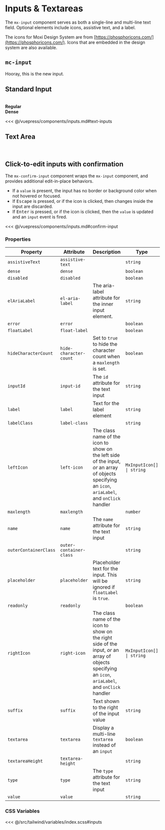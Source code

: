 # Inputs & Textareas

The `mx-input` component serves as both a single-line and multi-line text field. Optional elements
include icons, assistive text, and a label.

The icons for Moxi Design System are from [https://phosphoricons.com/](https://phosphoricons.com/).
Icons that are embedded in the design system are also available.

## `mc-input`

Hooray, this is the new input.

<section class="mds">
  <div class="grid grid-cols-1 lg:grid-cols-2 gap-40">
    <div class="my-10">
      <mc-input type="text" label="Label" placeholder="Placeholder"></mc-input>
    </div>
    <div class="my-10">
      <mc-input type="text" label="Label" placeholder="Placeholder" instructions="These are instructions..."></mc-input>
    </div>
    <div class="my-10">
      <mc-input type="text" label="Label" placeholder="Placeholder" instructions="These are instructions..." error error-msg="This is an error..."></mc-input>
    </div>
  </div>
</section>

## Standard Input

<br />
<section class="mds">
  <!-- #region text-inputs -->
  <div class="grid grid-cols-1 lg:grid-cols-2 gap-40">
    <div>
      <strong>Regular</strong>
      <div class="my-20">
        <mx-input label="Label" placeholder="Placeholder"></mx-input>
      </div>
      <div class="my-20">
        <mx-input label="Floating Label" float-label></mx-input>
      </div>
      <div class="my-20">
        <mx-input label="Label & Left Icon" left-icon="ph-apple-logo"></mx-input>
      </div>
      <div class="my-20">
        <mx-input label="Floating Label & Left Icon" float-label left-icon="ph-apple-logo"></mx-input>
      </div>
      <div class="my-20">
        <mx-input
          label="Label & Clickable Right Icons"
          :right-icon.prop="[
            { icon: 'ph-x', ariaLabel: 'Cancel', onClick: clickHandler },
            { icon: 'ph-check', ariaLabel: 'OK', onClick: clickHandler },
          ]"
        />
      </div>
      <div class="my-20">
        <mx-input label="Label & Assistive Text" assistive-text="Helpful text about input"></mx-input>
      </div>
      <div class="my-20">
        <mx-input label="Label & Error" :value="inputValue" error assistive-text="Error message"></mx-input>
      </div>
      <div class="my-20">
        <mx-input label="Disabled" assistive-text="This input is disabled" disabled :value="inputValue"></mx-input>
      </div>
      <div class="my-20">
        <mx-input label="Read-only" assistive-text="This input is read-only" readonly :value="inputValue" @input="inputValue = $event.target.value"></mx-input>
      </div>
      <div class="my-20">
        <mx-input label="Label & Suffix" suffix="SQFT" dense></mx-input>
      </div>
      <div class="my-20">
        <mx-input maxlength="100" label="Label" assistive-text="This input has a maxlength attribute" :value="inputValue" @input="inputValue = $event.target.value"></mx-input>
      </div>
    </div>
    <div>
      <strong>Dense</strong>
      <div class="my-20">
        <mx-input label="Label" placeholder="Placeholder" dense></mx-input>
      </div>
      <div class="my-20">
        <mx-input label="Floating Label" float-label dense></mx-input>
      </div>
      <div class="my-20">
        <mx-input label="Label & Left Icon" left-icon="ph-apple-logo" dense></mx-input>
      </div>
      <div class="my-20">
        <mx-input label="Floating Label & Left Icon" float-label left-icon="ph-apple-logo" dense></mx-input>
      </div>
      <div class="my-20">
        <mx-input
          label="Label & Clickable Right Icons"
          :right-icon.prop="[
            { icon: 'ph-x', ariaLabel: 'Cancel', onClick: clickHandler },
            { icon: 'ph-check', ariaLabel: 'OK', onClick: clickHandler },
          ]"
          dense
        />
      </div>
      <div class="my-20">
        <mx-input label="Label & Assistive Text" assistive-text="Helpful text about input" dense></mx-input>
      </div>
      <div class="my-20">
        <mx-input label="Label & Error" :value="inputValue" error assistive-text="Error message" dense></mx-input>
      </div>
      <div class="my-20">
        <mx-input label="Disabled" assistive-text="This input is disabled" disabled :value="inputValue" dense></mx-input>
      </div>
      <div class="my-20">
        <mx-input label="Read-only" assistive-text="This input is read-only" readonly dense :value="inputValue" @input="inputValue = $event.target.value"></mx-input>
      </div>
      <div class="my-20">
        <mx-input label="Label & Suffix" suffix="SQFT" dense></mx-input>
      </div>
      <div class="my-20">
        <mx-input maxlength="100" label="Label" assistive-text="This input has a maxlength attribute" dense :value="inputValue" @input="inputValue = $event.target.value"></mx-input>
      </div>
    </div>
  </div>
  <!-- #endregion text-inputs -->
</section>

<<< @/vuepress/components/inputs.md#text-inputs

## Text Area

<br />
<section class="mds">
  <!-- #region textareas -->
  <mx-input label="Label" placeholder="Placeholder" textarea assistive-text="This textarea has a height of 100px" textarea-height="100px"></mx-input>
  <mx-input class="mt-40" label="Label & Error" textarea error assistive-text="Error message"></mx-input>
  <mx-input class="my-40" label="Floating Label" textarea float-label maxlength="255" assistive-text="This textarea has a maxlength and really, really, really, really, really, really, really, really, really, really, really, really, really, really, really, really, really long assistive text"></mx-input>
  <!-- #endregion textareas -->
</section>

## Click-to-edit inputs with confirmation

The `mx-confirm-input` component wraps the `mx-input` component, and provides additional edit-in-place behaviors.

- If a `value` is present, the input has no border or background color when not hovered or focused.
- If <kbd>Escape</kbd> is pressed, or if the <i class="mds-x"></i> icon is clicked, then changes inside the input are discarded.
- If <kbd>Enter</kbd> is pressed, or if the <i class="mds-check"></i> icon is clicked, then the `value` is updated and an `input` event is fired.

<section class="mds">
  <div class="space-y-20 my-40">
    <!-- #region confirm-input -->
    <mx-confirm-input placeholder="Placeholder" value="Click to edit this value." />
    <mx-confirm-input float-label label="Label" value="" />
    <mx-confirm-input disabled el-aria-label="Disabled input" value="This is a value, but the input is disabled." />
    <!-- #endregion confirm-input -->
  </div>
</section>

<<< @/vuepress/components/inputs.md#confirm-input

### Properties

| Property              | Attribute               | Description                                                                                                                                          | Type                      | Default     |
| --------------------- | ----------------------- | ---------------------------------------------------------------------------------------------------------------------------------------------------- | ------------------------- | ----------- |
| `assistiveText`       | `assistive-text`        |                                                                                                                                                      | `string`                  | `undefined` |
| `dense`               | `dense`                 |                                                                                                                                                      | `boolean`                 | `false`     |
| `disabled`            | `disabled`              |                                                                                                                                                      | `boolean`                 | `false`     |
| `elAriaLabel`         | `el-aria-label`         | The aria-label attribute for the inner input element.                                                                                                | `string`                  | `undefined` |
| `error`               | `error`                 |                                                                                                                                                      | `boolean`                 | `false`     |
| `floatLabel`          | `float-label`           |                                                                                                                                                      | `boolean`                 | `false`     |
| `hideCharacterCount`  | `hide-character-count`  | Set to `true` to hide the character count when a `maxlength` is set.                                                                                 | `boolean`                 | `false`     |
| `inputId`             | `input-id`              | The `id` attribute for the text input                                                                                                                | `string`                  | `undefined` |
| `label`               | `label`                 | Text for the label element                                                                                                                           | `string`                  | `undefined` |
| `labelClass`          | `label-class`           |                                                                                                                                                      | `string`                  | `''`        |
| `leftIcon`            | `left-icon`             | The class name of the icon to show on the left side of the input, _or_ an array of objects specifying an `icon`, `ariaLabel`, and `onClick` handler  | `MxInputIcon[] \| string` | `undefined` |
| `maxlength`           | `maxlength`             |                                                                                                                                                      | `number`                  | `undefined` |
| `name`                | `name`                  | The `name` attribute for the text input                                                                                                              | `string`                  | `undefined` |
| `outerContainerClass` | `outer-container-class` |                                                                                                                                                      | `string`                  | `''`        |
| `placeholder`         | `placeholder`           | Placeholder text for the input. This will be ignored if `floatLabel` is `true`.                                                                      | `string`                  | `undefined` |
| `readonly`            | `readonly`              |                                                                                                                                                      | `boolean`                 | `false`     |
| `rightIcon`           | `right-icon`            | The class name of the icon to show on the right side of the input, _or_ an array of objects specifying an `icon`, `ariaLabel`, and `onClick` handler | `MxInputIcon[] \| string` | `undefined` |
| `suffix`              | `suffix`                | Text shown to the right of the input value                                                                                                           | `string`                  | `undefined` |
| `textarea`            | `textarea`              | Display a multi-line `textarea` instead of an `input`                                                                                                | `boolean`                 | `false`     |
| `textareaHeight`      | `textarea-height`       |                                                                                                                                                      | `string`                  | `'250px'`   |
| `type`                | `type`                  | The `type` attribute for the text input                                                                                                              | `string`                  | `'text'`    |
| `value`               | `value`                 |                                                                                                                                                      | `string`                  | `undefined` |

### CSS Variables

<<< @/src/tailwind/variables/index.scss#inputs

<script>
export default {
  data() {
    return {
      inputValue: 'Input text'
    }
  },
  methods: {
    clickHandler() {
      console.log('Icon clicked!')
    },
  }
}
</script>
